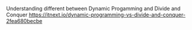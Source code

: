 Understanding different between Dynamic Progamming and Divide and Conquer
https://itnext.io/dynamic-programming-vs-divide-and-conquer-2fea680becbe